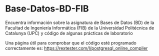 # Base-Datos-BD-FIB
Encuentra información sobre la asignatura de Bases de Datos (BD) de la Facultad de Ingeniería Informática (FIB) de la Universidad Politécnica de Catalunya (UPC) y código de algunas prácticas de laboratorio

Una página útil para comprobar que el código esté programado correctamente es: https://rextester.com/l/postgresql_online_compiler

